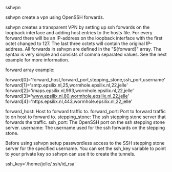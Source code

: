  sshvpn

sshvpn create a vpn using OpenSSH forwards.

sshvpn creates a transparent VPN by setting up ssh forwards on the loopback
interface and adding host entries to the hosts file. For every forward there
will be an IP-address on the loopback interface with the first octet changed
to 127. The last three octets will contain the original IP-address. All
forwards in sshvpn are defined in the "${forward}" array. The syntax is very
simple and consists of comma separated values. See the next example for more
information.

forward array example:

forward[0]='forward_host,forward_port,stepping_stone,ssh_port,username'
forward[1]='smtp.epsilix.nl,25,wormhole.epsilix.nl,22,jelle'
forward[2]='imaps.epsilix.nl,993,wormhole.epsilix.nl,22,jelle'
forward[3]='www.epsilix.nl,80,wormhole.epsilix.nl,22,jelle'
forward[4]='https.epsilix.nl,443,wormhole.epsilix.nl,22,jelle'

forward_host: Host to forward traffic to.
forward_port: Port to forward traffic to on host to forward to.
stepping_stone: The ssh stepping stone server that forwards the traffic.
ssh_port: The OpenSSH port on the ssh stepping stone server.
username: The username used for the ssh forwards on the stepping stone.

Before using sshvpn setup passwordless access to the SSH stepping stone server
for the specified username. You can set the ssh_key variable to point to your
private key so sshvpn can use it to create the tunnels.

ssh_key='/home/jelle/.ssh/id_rsa'
